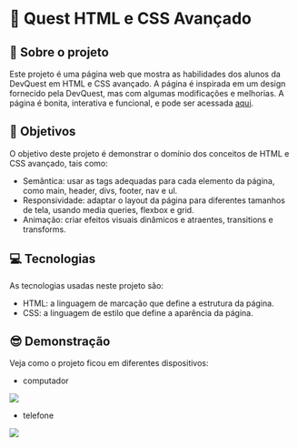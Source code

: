 # 🚀 Quest HTML e CSS Avançado

## 🔗 Sobre o projeto

Este projeto é uma página web que mostra as habilidades dos alunos da DevQuest em HTML e CSS avançado. A página é inspirada em um design fornecido pela DevQuest, mas com algumas modificações e melhorias. A página é bonita, interativa e funcional, e pode ser acessada [aqui](https://quest-html-css-avacado.vercel.app/).

## 📝 Objetivos

O objetivo deste projeto é demonstrar o domínio dos conceitos de HTML e CSS avançado, tais como:

- Semântica: usar as tags adequadas para cada elemento da página, como main, header, divs, footer, nav e ul.
- Responsividade: adaptar o layout da página para diferentes tamanhos de tela, usando media queries, flexbox e grid.
- Animação: criar efeitos visuais dinâmicos e atraentes, transitions e transforms.


## 💻 Tecnologias

As tecnologias usadas neste projeto são:

- HTML: a linguagem de marcação que define a estrutura da página.
- CSS: a linguagem de estilo que define a aparência da página.


## 😎 Demonstração

Veja como o projeto ficou em diferentes dispositivos:

- computador
  
![](src/images/capturas-tela/versão-descktop.png)

- telefone

![](src/images/capturas-tela/versão-mobile.png)
